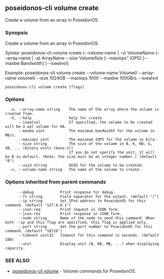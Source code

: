 ## poseidonos-cli volume create

Create a volume from an array in PoseidonOS.

### Synopsis


Create a volume from an array in PoseidonOS.

Syntax: 
	poseidonos-cli volume create (--volume-name | -v) VolumeName 
	(--array-name | -a) ArrayName --size VolumeSize [--maxiops" IOPS] [--maxbw Bandwidth] [--iswalvol]

Example: 
	poseidonos-cli volume create --volume-name Volume0 --array-name volume0 
	--size 1024GB --maxiops 1000 --maxbw 100GB/s --iswalvol


```
poseidonos-cli volume create [flags]
```

### Options

```
  -a, --array-name string    The name of the array where the volume is created from.
  -h, --help                 help for create
      --iswalvol             If specified, the volume to be created will be a wal volume for HA.
      --maxbw uint           The maximum bandwidth for the volume in MB/s.
      --maxiops uint         The maximum IOPS for the volume in Kilo.
      --size string          The size of the volume in B, K, KB, G, GB, ... (binary units (base-2))
                             If you do not specify the unit, it will be B in default. (Note: the size must be an integer number.) (default "0")
      --uuid string          UUID for the volume to be created.
  -v, --volume-name string   The name of the volume to create.
```

### Options inherited from parent commands

```
      --debug            Print response for debug.
      --fs string        Field separator for the output. (default "|")
      --ip string        Set IPv4 address to PoseidonOS for this command. (default "127.0.0.1")
      --json-req         Print request in JSON form.
      --json-res         Print response in JSON form.
      --node string      Name of the node to send this command. When both --ip and this flag are specified, this flag is applied only.
      --port string      Set the port number to PoseidonOS for this command. (default "18716")
      --timeout uint32   Timeout for this command in seconds. (default 180)
      --unit             Display unit (B, KB, MB, ...) when displaying capacity.
```

### SEE ALSO

* [poseidonos-cli volume](poseidonos-cli_volume.md)	 - Volume commands for PoseidonOS.

